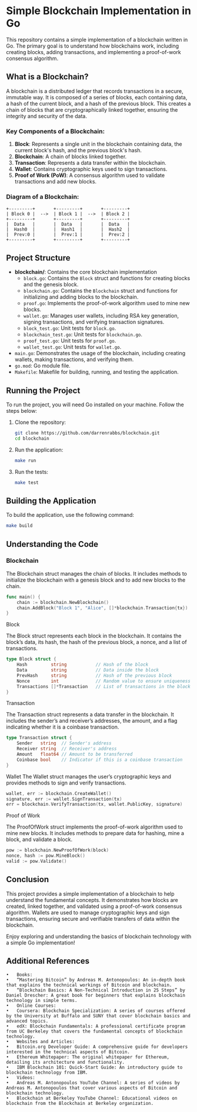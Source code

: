# Simple Blockchain Implementation in Go

This repository contains a simple implementation of a blockchain written in Go. The primary goal is to understand how blockchains work, including creating blocks, adding transactions, and implementing a proof-of-work consensus algorithm.

## What is a Blockchain?

A blockchain is a distributed ledger that records transactions in a secure, immutable way. It is composed of a series of blocks, each containing data, a hash of the current block, and a hash of the previous block. This creates a chain of blocks that are cryptographically linked together, ensuring the integrity and security of the data.

### Key Components of a Blockchain:

1. **Block**: Represents a single unit in the blockchain containing data, the current block's hash, and the previous block's hash.
2. **Blockchain**: A chain of blocks linked together.
3. **Transaction**: Represents a data transfer within the blockchain.
4. **Wallet**: Contains cryptographic keys used to sign transactions.
5. **Proof of Work (PoW)**: A consensus algorithm used to validate transactions and add new blocks.

### Diagram of a Blockchain:

```plaintext
+---------+       +---------+       +---------+
| Block 0 |  -->  | Block 1 |  -->  | Block 2 | 
+---------+       +---------+       +---------+
|  Data   |       |  Data   |       |  Data   |
|  Hash0  |       |  Hash1  |       |  Hash2  |
|  Prev:0 |       |  Prev:1 |       |  Prev:2 |
+---------+       +---------+       +---------+
```

## Project Structure

- **blockchain/**: Contains the core blockchain implementation
  - `block.go`: Contains the `Block` struct and functions for creating blocks and the genesis block.
  - `blockchain.go`: Contains the `Blockchain` struct and functions for initializing and adding blocks to the blockchain.
  - `proof.go`: Implements the proof-of-work algorithm used to mine new blocks.
  - `wallet.go`: Manages user wallets, including RSA key generation, signing transactions, and verifying transaction signatures.
  - `block_test.go`: Unit tests for `block.go`.
  - `blockchain_test.go`: Unit tests for `blockchain.go`.
  - `proof_test.go`: Unit tests for `proof.go`.
  - `wallet_test.go`: Unit tests for `wallet.go`.
- `main.go`: Demonstrates the usage of the blockchain, including creating wallets, making transactions, and verifying them.
- `go.mod`: Go module file.
- `Makefile`: Makefile for building, running, and testing the application.

## Running the Project

To run the project, you will need Go installed on your machine. Follow the steps below:

1. Clone the repository:
    ```sh
    git clone https://github.com/darrenrabbs/blockchain.git
    cd blockchain
    ```

2. Run the application:
    ```sh
    make run
    ```

3. Run the tests:
    ```sh
    make test
    ```

## Building the Application

To build the application, use the following command:
```sh
make build
```

## Understanding the Code

### Blockchain

The Blockchain struct manages the chain of blocks. It includes methods to initialize the blockchain with a genesis block and to add new blocks to the chain.

```go
func main() {
    chain := blockchain.NewBlockchain()
    chain.AddBlock("Block 1", "Alice", []*blockchain.Transaction{tx})
}
```


Block 

The Block struct represents each block in the blockchain. It contains the block’s data, its hash, the hash of the previous block, a nonce, and a list of transactions.
```go
type Block struct {
    Hash         string           // Hash of the block
    Data         string           // Data inside the block
    PrevHash     string           // Hash of the previous block
    Nonce        int              // Random value to ensure uniqueness
    Transactions []*Transaction   // List of transactions in the block
}
```

Transaction

The Transaction struct represents a data transfer in the blockchain. It includes the sender’s and receiver’s addresses, the amount, and a flag indicating whether it is a coinbase transaction.

```go
type Transaction struct {
    Sender   string  // Sender's address
    Receiver string  // Receiver's address
    Amount   float64 // Amount to be transferred
    Coinbase bool    // Indicator if this is a coinbase transaction
}
```

Wallet
The Wallet struct manages the user’s cryptographic keys and provides methods to sign and verify transactions.

```go
wallet, err := blockchain.CreateWallet()
signature, err := wallet.SignTransaction(tx)
err = blockchain.VerifyTransaction(tx, wallet.PublicKey, signature)
```

Proof of Work

The ProofOfWork struct implements the proof-of-work algorithm used to mine new blocks. It includes methods to prepare data for hashing, mine a block, and validate a block.

```go
pow := blockchain.NewProofOfWork(block)
nonce, hash := pow.MineBlock()
valid := pow.Validate()
```

## Conclusion
This project provides a simple implementation of a blockchain to help understand the fundamental concepts. It demonstrates how blocks are created, linked together, and validated using a proof-of-work consensus algorithm. Wallets are used to manage cryptographic keys and sign transactions, ensuring secure and verifiable transfers of data within the blockchain.

Enjoy exploring and understanding the basics of blockchain technology with a simple Go implementation!


## Additional References
	•	Books:
	•	“Mastering Bitcoin” by Andreas M. Antonopoulos: An in-depth book that explains the technical workings of Bitcoin and blockchain.
	•	“Blockchain Basics: A Non-Technical Introduction in 25 Steps” by Daniel Drescher: A great book for beginners that explains blockchain technology in simple terms.
	•	Online Courses:
	•	Coursera: Blockchain Specialization: A series of courses offered by the University at Buffalo and SUNY that cover blockchain basics and advanced topics.
	•	edX: Blockchain Fundamentals: A professional certificate program from UC Berkeley that covers the fundamental concepts of blockchain technology.
	•	Websites and Articles:
	•	Bitcoin.org Developer Guide: A comprehensive guide for developers interested in the technical aspects of Bitcoin.
	•	Ethereum Whitepaper: The original whitepaper for Ethereum, detailing its architecture and functionality.
	•	IBM Blockchain 101: Quick-Start Guide: An introductory guide to blockchain technology from IBM.
	•	Videos:
	•	Andreas M. Antonopoulos YouTube Channel: A series of videos by Andreas M. Antonopoulos that cover various aspects of Bitcoin and blockchain technology.
	•	Blockchain at Berkeley YouTube Channel: Educational videos on blockchain from the Blockchain at Berkeley organization.
